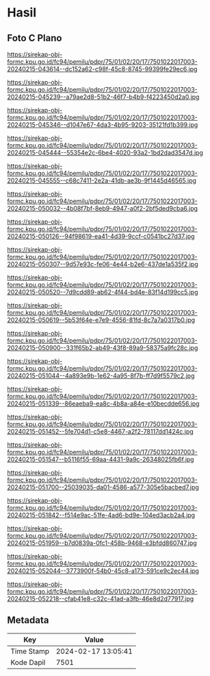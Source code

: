 # Hasil

## Foto C Plano

https://sirekap-obj-formc.kpu.go.id/fc94/pemilu/pdpr/75/01/02/20/17/7501022017003-20240215-043614--dc152a62-c98f-45c8-8745-99399fe29ec6.jpg

https://sirekap-obj-formc.kpu.go.id/fc94/pemilu/pdpr/75/01/02/20/17/7501022017003-20240215-045239--a79ae2d8-51b2-46f7-b4b9-f4223450d2a0.jpg

https://sirekap-obj-formc.kpu.go.id/fc94/pemilu/pdpr/75/01/02/20/17/7501022017003-20240215-045346--d1047e67-4da3-4b95-9203-35121fd1b399.jpg

https://sirekap-obj-formc.kpu.go.id/fc94/pemilu/pdpr/75/01/02/20/17/7501022017003-20240215-045444--55354e2c-6be4-4020-93a2-1bd2dad3547d.jpg

https://sirekap-obj-formc.kpu.go.id/fc94/pemilu/pdpr/75/01/02/20/17/7501022017003-20240215-045555--c68c7411-2e2a-41db-ae3b-9f1445d46565.jpg

https://sirekap-obj-formc.kpu.go.id/fc94/pemilu/pdpr/75/01/02/20/17/7501022017003-20240215-050032--4b08f7bf-8eb9-4947-a0f2-2bf5ded9cba6.jpg

https://sirekap-obj-formc.kpu.go.id/fc94/pemilu/pdpr/75/01/02/20/17/7501022017003-20240215-050126--94f98619-ea41-4d39-9ccf-c0541bc27d37.jpg

https://sirekap-obj-formc.kpu.go.id/fc94/pemilu/pdpr/75/01/02/20/17/7501022017003-20240215-050307--9d57e93c-fe06-4e44-b2e6-437de1a535f2.jpg

https://sirekap-obj-formc.kpu.go.id/fc94/pemilu/pdpr/75/01/02/20/17/7501022017003-20240215-050520--7d9cdd89-ab62-4f44-bd4e-83f14d199cc5.jpg

https://sirekap-obj-formc.kpu.go.id/fc94/pemilu/pdpr/75/01/02/20/17/7501022017003-20240215-050619--5b53f64e-e7e9-4556-81fd-8c7a7a0317b0.jpg

https://sirekap-obj-formc.kpu.go.id/fc94/pemilu/pdpr/75/01/02/20/17/7501022017003-20240215-050900--331f65b2-ab49-43f8-89a9-58375a9fc28c.jpg

https://sirekap-obj-formc.kpu.go.id/fc94/pemilu/pdpr/75/01/02/20/17/7501022017003-20240215-051044--4a893e9b-1e62-4a95-8f7b-ff7d9f5579c2.jpg

https://sirekap-obj-formc.kpu.go.id/fc94/pemilu/pdpr/75/01/02/20/17/7501022017003-20240215-051339--86eaeba9-ea8c-4b8a-a84e-e10becdde656.jpg

https://sirekap-obj-formc.kpu.go.id/fc94/pemilu/pdpr/75/01/02/20/17/7501022017003-20240215-051452--5fe704d1-c5e8-4467-a2f2-78117dd1424c.jpg

https://sirekap-obj-formc.kpu.go.id/fc94/pemilu/pdpr/75/01/02/20/17/7501022017003-20240215-051547--b5116f55-69aa-4431-9a9c-26348025fb6f.jpg

https://sirekap-obj-formc.kpu.go.id/fc94/pemilu/pdpr/75/01/02/20/17/7501022017003-20240215-051700--25039035-da01-4586-a577-305e5bacbed7.jpg

https://sirekap-obj-formc.kpu.go.id/fc94/pemilu/pdpr/75/01/02/20/17/7501022017003-20240215-051842--f514e9ac-51fe-4ad6-bd9e-104ed3acb2a4.jpg

https://sirekap-obj-formc.kpu.go.id/fc94/pemilu/pdpr/75/01/02/20/17/7501022017003-20240215-051959--b7d0839a-0fc1-458b-9468-e3bfdd860747.jpg

https://sirekap-obj-formc.kpu.go.id/fc94/pemilu/pdpr/75/01/02/20/17/7501022017003-20240215-052044--3773900f-54b0-45c8-a173-591ce9c2ec44.jpg

https://sirekap-obj-formc.kpu.go.id/fc94/pemilu/pdpr/75/01/02/20/17/7501022017003-20240215-052218--cfab41e8-c32c-41ad-a3fb-46e8d2d77917.jpg


## Metadata

| Key        | Value               |
| ---------- | ------------------- |
| Time Stamp | 2024-02-17 13:05:41 |
| Kode Dapil | 7501                |



